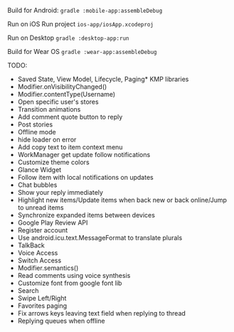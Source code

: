 Build for Android:
`gradle :mobile-app:assembleDebug`

Run on iOS
Run project `ios-app/iosApp.xcodeproj`

Run on Desktop
`gradle :desktop-app:run`

Build for Wear OS
`gradle :wear-app:assembleDebug`

TODO:
 + Saved State, View Model, Lifecycle, Paging* KMP libraries
 + Modifier.onVisibilityChanged()
 + Modifier.contentType(Username)
 + Open specific user's stores
 + Transition animations
 + Add comment quote button to reply
 + Post stories
 + Offline mode
 + hide loader on error
 + Add copy text to item context menu
 + WorkManager get update follow notifications
 + Customize theme colors
 + Glance Widget
 + Follow item with local notifications on updates
 + Chat bubbles
 + Show your reply immediately
 + Highlight new items/Update items when back new or back online/Jump to unread items
 + Synchronize expanded items between devices
 + Google Play Review API
 + Register account
 + Use android.icu.text.MessageFormat to translate plurals
 + TalkBack
 + Voice Access
 + Switch Access
 + Modifier.semantics()
 + Read comments using voice synthesis
 + Customize font from google font lib
 + Search
 + Swipe Left/Right
 + Favorites paging
 + Fix arrows keys leaving text field when replying to thread
 + Replying queues when offline

